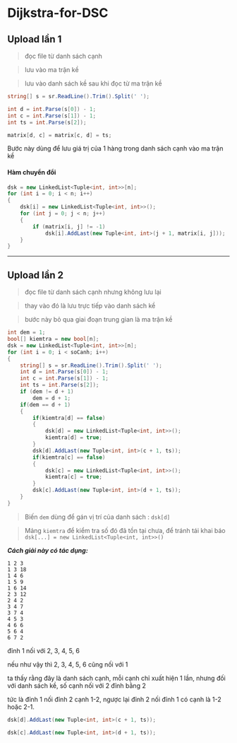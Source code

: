 # Dijkstra-for-DSC

## Upload lần 1

> đọc file từ danh sách cạnh 

> lưu vào ma trận kề

> lưu vào danh sách kề sau khi đọc từ ma trận kề

```csharp
string[] s = sr.ReadLine().Trim().Split(' ');

int d = int.Parse(s[0]) - 1;
int c = int.Parse(s[1]) - 1;
int ts = int.Parse(s[2]);

matrix[d, c] = matrix[c, d] = ts;
```

Bước này dùng để lưu giá trị của 1 hàng trong danh sách cạnh vào ma trận kề

#### Hàm chuyển đổi

```csharp
dsk = new LinkedList<Tuple<int, int>>[n];
for (int i = 0; i < n; i++)
{
    dsk[i] = new LinkedList<Tuple<int, int>>();
    for (int j = 0; j < n; j++)
    {
        if (matrix[i, j] != -1)
            dsk[i].AddLast(new Tuple<int, int>(j + 1, matrix[i, j]));
    }
}
```

___

## Upload lần 2

> đọc file từ danh sách cạnh nhưng không lưu lại

> thay vào đó là lưu trực tiếp vào danh sách kề

> bước này bỏ qua giai đoạn trung gian là ma trận kề

```csharp
int dem = 1;
bool[] kiemtra = new bool[n];
dsk = new LinkedList<Tuple<int, int>>[n];
for (int i = 0; i < soCanh; i++)
{
    string[] s = sr.ReadLine().Trim().Split(' ');
    int d = int.Parse(s[0]) - 1;
    int c = int.Parse(s[1]) - 1;
    int ts = int.Parse(s[2]);
    if (dem != d + 1)
        dem = d + 1;
    if(dem == d + 1)
    {
        if(kiemtra[d] == false)
        {
            dsk[d] = new LinkedList<Tuple<int, int>>();
            kiemtra[d] = true;
        }
        dsk[d].AddLast(new Tuple<int, int>(c + 1, ts));
        if(kiemtra[c] == false)
        {
            dsk[c] = new LinkedList<Tuple<int, int>>();
            kiemtra[c] = true;
        }
        dsk[c].AddLast(new Tuple<int, int>(d + 1, ts));
    }
}

```

> Biến `dem` dùng để gán vị trí của danh sách : `dsk[d]`

> Mảng `kiemtra` để kiểm tra số đó đã tồn tại chưa, để tránh tái khai báo `dsk[...] = new LinkedList<Tuple<int, int>>()`

_**Cách giải này có tác dụng:**_

```
1 2 3
1 3 18
1 4 6
1 5 9
1 6 14
2 3 12
2 4 2
3 4 7
3 7 4
4 5 3
4 6 6
5 6 4
6 7 2
```

đỉnh 1 nối với 2, 3, 4, 5, 6

nếu như vậy thì 2, 3, 4, 5, 6 cũng nối với 1

ta thấy rằng đây là danh sách cạnh, mỗi cạnh chỉ xuất hiện 1 lần, nhưng đối với danh sách kề, số cạnh nối với 2 đỉnh bằng 2

tức là đỉnh 1 nối đỉnh 2 cạnh 1-2, ngược lại đỉnh 2 nối đỉnh 1 có cạnh là 1-2 hoặc 2-1.

```csharp
dsk[d].AddLast(new Tuple<int, int>(c + 1, ts));

dsk[c].AddLast(new Tuple<int, int>(d + 1, ts));
```